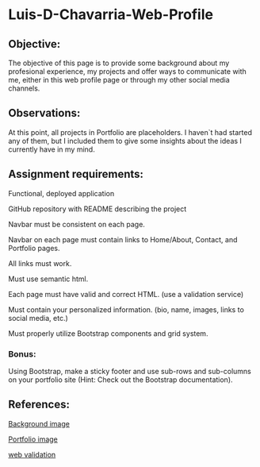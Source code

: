 # Luis-D-Chavarria-Web-Profile

## Objective:
The objective of this page is to provide some background about my profesional experience, my projects and offer ways to communicate with me, either in this web profile page or through my other social media channels.

## Observations:
At this point, all projects in Portfolio are placeholders. I haven`t had started any of them, but I included them to give some insights about the ideas I currently have in my mind.

## Assignment requirements:

Functional, deployed application

GitHub repository with README describing the project

Navbar must be consistent on each page.

Navbar on each page must contain links to Home/About, Contact, and Portfolio pages.

All links must work.

Must use semantic html.

Each page must have valid and correct HTML. (use a validation service)

Must contain your personalized information. (bio, name, images, links to social media, etc.)

Must properly utilize Bootstrap components and grid system.

### Bonus:
Using Bootstrap, make a sticky footer and use sub-rows and sub-columns on your portfolio site (Hint: Check out the Bootstrap documentation).

## References:

[Background image](https://images.unsplash.com/photo-1485628390555-1a7bd503f9fe?ixlib=rb-1.2.1&ixid=eyJhcHBfaWQiOjEyMDd9&auto=format&fit=crop&w=800&q=60)

[Portfolio image](https://www.google.com/url?sa=i&url=https%3A%2F%2Fwww.mockplus.com%2Fblog%2Fpost%2Fwireframe-example&psig=AOvVaw19dS9J5BOYIp3Be-Gim68I&ust=1602403084662000&source=images&cd=vfe&ved=0CAIQjRxqFwoTCNj98efGqewCFQAAAAAdAAAAABAF)

[web validation](https://validator.w3.org/nu/?doc=https%3A%2F%2Fpegasus-1982.github.io%2FLuis-D-Chavarria-Web-Profile%2F)
